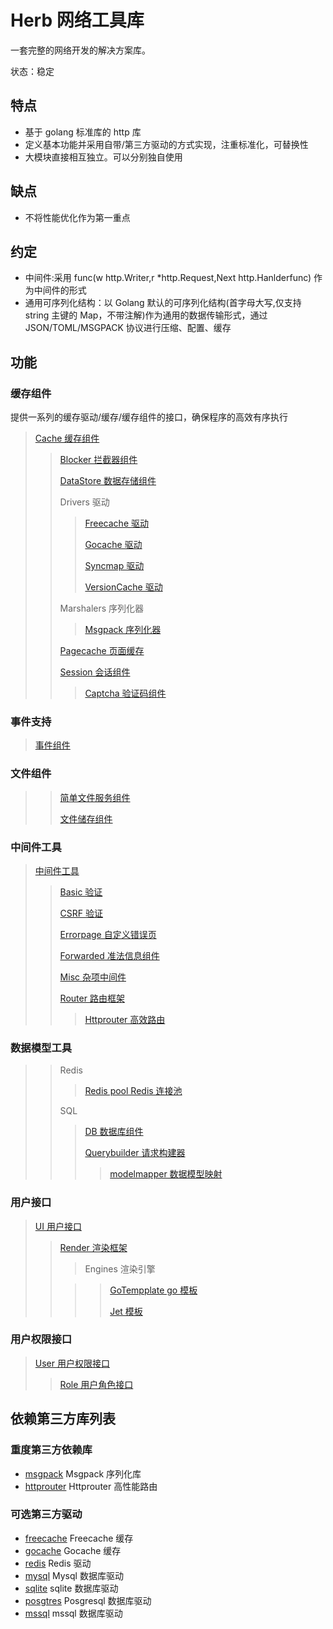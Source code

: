# Herb 网络工具库

一套完整的网络开发的解决方案库。

状态：稳定

## 特点

- 基于 golang 标准库的 http 库
- 定义基本功能并采用自带/第三方驱动的方式实现，注重标准化，可替换性
- 大模块直接相互独立。可以分别独自使用

## 缺点

- 不将性能优化作为第一重点

## 约定

- 中间件:采用 func(w http.Writer,r \*http.Request,Next http.Hanlderfunc) 作为中间件的形式
- 通用可序列化结构：以 Golang 默认的可序列化结构(首字母大写,仅支持 string 主键的 Map，不带注解)作为通用的数据传输形式，通过 JSON/TOML/MSGPACK 协议进行压缩、配置、缓存

## 功能

### 缓存组件

提供一系列的缓存驱动/缓存/缓存组件的接口，确保程序的高效有序执行

> [Cache 缓存组件](cache/readme.md)
>
> > [Blocker 拦截器组件](cache/blocker/readme.md)
> >
> > [DataStore 数据存储组件](cache/datastore/readme.md)
> >
> > Drivers 驱动
> >
> > > [Freecache 驱动](cache/drivers/freecache/readme.md)
> > >
> > > [Gocache 驱动](cache/drivers/gocache/readme.md)
> > >
> > > [Syncmap 驱动](cache/drivers/syncmapcache/readme.md)
> > >
> > > [VersionCache 驱动](cache/drivers/versioncache/readme.md)
> >
> > Marshalers 序列化器
> >
> > > [Msgpack 序列化器](cache/marshalers/msgpackmarshaler/readme.md)
> >
> > [Pagecache 页面缓存](cache/pagecache/readme.md)
> >
> > [Session 会话组件](cache/session/readme.md)
> >
> > > [Captcha 验证码组件](cache/session/captcha/readme.md)

### 事件支持

> [事件组件](events/readme.md)

### 文件组件

> > [简单文件服务组件](file/simplehttpserver/readme.md)
> >
> > [文件储存组件](file/store/readme.md)

### 中间件工具

> [中间件工具](middleware)
>
> > [Basic 验证](middleware/basicauth/readme.md)
> >
> > [CSRF 验证](middleware/csrf/readme.md)
> >
> > [Errorpage 自定义错误页](middleware/errorpage/readme.md)
> >
> > [Forwarded 准法信息组件](middleware/forwarded/readme.md)
> >
> > [Misc 杂项中间件](middleware/misc/readme.md)
> >
> > [Router 路由框架](middleware/router/readme.md)
> >
> > > [Httprouter 高效路由](middleware/router/httpreouter/readme.md)

### 数据模型工具

> > Redis
> >
> > > [Redis pool Redis 连接池](model/redis/redispool/readme.md)
> >
> > SQL
> >
> > > [DB 数据库组件](model/sql/db/readme.md)
> > >
> > > [Querybuilder 请求构建器](model/sql/querybuilder/readme.md)
> > >
> > >> [modelmapper 数据模型映射](model/sql/modelmapper/readme.md)


### 用户接口
>[UI 用户接口](ui)
> > [Render 渲染框架](ui/render/readme.md)
> >
> >  >Engines 渲染引擎
> >
> > > > [GoTempplate go 模板](ui/render/engines/gotemplate/readme.md)
> > > >
> > > > [Jet 模板](ui/render/engines/jet/readme.md)

### 用户权限接口

> [User 用户权限接口](user/readme.md)
>
> > [Role 用户角色接口](user/role/readme.md)

## 依赖第三方库列表

### 重度第三方依赖库

- [msgpack](https://github.com/vmihailenco/msgpack) Msgpack 序列化库
- [httprouter](https://github.com/julienschmidt/httprouter) Httprouter 高性能路由

### 可选第三方驱动

- [freecache](https://github.com/coocood/freecache) Freecache 缓存
- [gocache](https://github.com/patrickmn/go-cache) Gocache 缓存
- [redis](https://github.com/garyburd/redigo/redis) Redis 驱动
- [mysql](https://github.com/go-sql-driver/mysql) Mysql 数据库驱动
- [sqlite](https://github.com/mattn/go-sqlite3) sqlite 数据库驱动
- [posgtres](https://github.com/lib/pq) Posgresql 数据库驱动
- [mssql](https://github.com/denisenkom/go-mssqldb) mssql 数据库驱动
